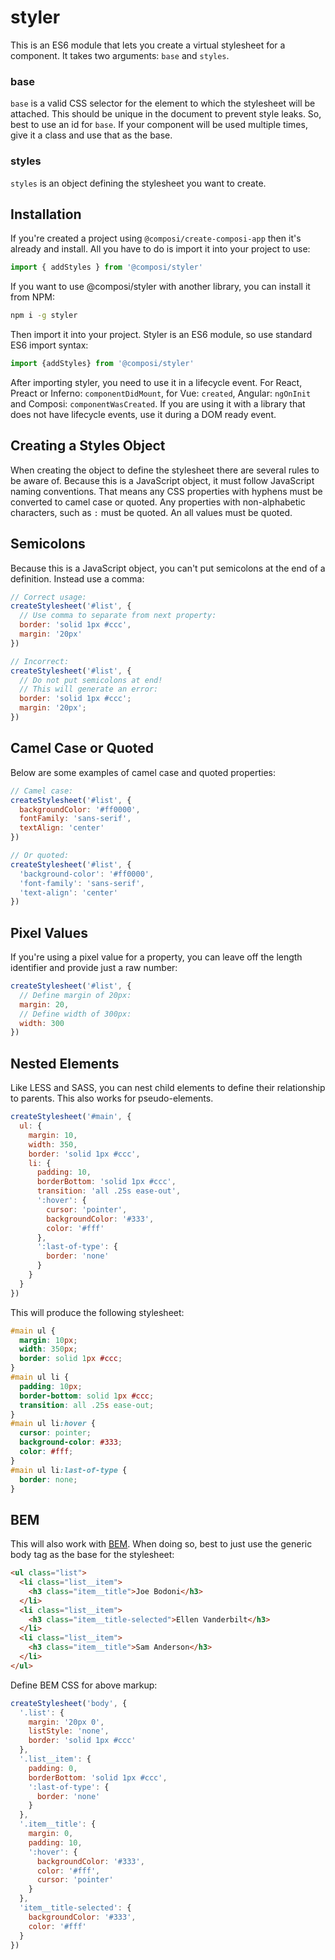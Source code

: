 # styler

This is an ES6 module that lets you create a virtual stylesheet for a component. It takes two arguments: `base` and `styles`. 

### base
`base` is a valid CSS selector for the element to which the stylesheet will be attached. This should be unique in the document to prevent style leaks. So, best to use an id for `base`. If your component will be used multiple times, give it a class and use that as the base. 

### styles
`styles` is an object defining the stylesheet you want to create.

## Installation

If you're created a project using `@composi/create-composi-app` then it's already and install. All you have to do is import it into your project to use:

```javascript
import { addStyles } from '@composi/styler'
```

If you want to use @composi/styler with another library, you can install it from NPM:

```sh
npm i -g styler
```

Then import it into your project. Styler is an ES6 module, so use standard ES6 import syntax:

```javascript
import {addStyles} from '@composi/styler'
```

After importing styler, you need to use it in a lifecycle event. For React, Preact or Inferno: `componentDidMount`, for Vue: `created`, Angular: `ngOnInit` and Composi: `componentWasCreated`. If you are using it with a library that does not have lifecycle events, use it during a DOM ready event.

## Creating a Styles Object

When creating the object to define the stylesheet there are several rules to be aware of. Because this is a JavaScript object, it must follow JavaScript naming conventions. That means any CSS properties with hyphens must be converted to camel case or quoted. Any properties with non-alphabetic characters, such as `:` must be quoted. An all values must be quoted.

## Semicolons

Because this is a JavaScript object, you can't put semicolons at the end of a definition. Instead use a comma:

```javascript
// Correct usage:
createStylesheet('#list', {
  // Use comma to separate from next property:
  border: 'solid 1px #ccc',
  margin: '20px'
})

// Incorrect:
createStylesheet('#list', {
  // Do not put semicolons at end!
  // This will generate an error:
  border: 'solid 1px #ccc';
  margin: '20px';
})
```

## Camel Case or Quoted

Below are some examples of camel case and quoted properties:

```javascript
// Camel case:
createStylesheet('#list', {
  backgroundColor: '#ff0000',
  fontFamily: 'sans-serif',
  textAlign: 'center'
})

// Or quoted:
createStylesheet('#list', {
  'background-color': '#ff0000',
  'font-family': 'sans-serif',
  'text-align': 'center'
})
```

## Pixel Values

If you're using a pixel value for a property, you can leave off the length identifier and provide just a raw number:

```javascript
createStylesheet('#list', {
  // Define margin of 20px:
  margin: 20,
  // Define width of 300px:
  width: 300
})
```

## Nested Elements

Like LESS and SASS, you can nest child elements to define their relationship to parents. This also works for pseudo-elements.

```javascript
createStylesheet('#main', {
  ul: {
    margin: 10,
    width: 350,
    border: 'solid 1px #ccc',
    li: {
      padding: 10,
      borderBottom: 'solid 1px #ccc',
      transition: 'all .25s ease-out',
      ':hover': {
        cursor: 'pointer',
        backgroundColor: '#333',
        color: '#fff'
      },
      ':last-of-type': {
        border: 'none'
      }
    }
  }
})
```

This will produce the following stylesheet:

```css
#main ul {
  margin: 10px;
  width: 350px;
  border: solid 1px #ccc;
}
#main ul li {
  padding: 10px;
  border-bottom: solid 1px #ccc;
  transition: all .25s ease-out;
}
#main ul li:hover {
  cursor: pointer;
  background-color: #333;
  color: #fff;
}
#main ul li:last-of-type {
  border: none;
}
```

## BEM

This will also work with [BEM](https://css-tricks.com/bem-101/). When doing so, best to just use the generic body tag as the base for the stylesheet:

```html
<ul class="list">
  <li class="list__item">
    <h3 class="item__title">Joe Bodoni</h3>
  </li>
  <li class="list__item">
    <h3 class="item__title-selected">Ellen Vanderbilt</h3>
  </li>
  <li class="list__item">
    <h3 class="item__title">Sam Anderson</h3>
  </li>
</ul>
```
Define BEM CSS for above markup:

```javascript
createStylesheet('body', {
  '.list': {
    margin: '20px 0',
    listStyle: 'none',
    border: 'solid 1px #ccc'
  },
  '.list__item': {
    padding: 0,
    borderBottom: 'solid 1px #ccc',
    ':last-of-type': {
      border: 'none'
    }
  },
  '.item__title': {
    margin: 0,
    padding: 10,
    ':hover': {
      backgroundColor: '#333',
      color: '#fff',
      cursor: 'pointer'
    }
  },
  'item__title-selected': {
    backgroundColor: '#333',
    color: '#fff'
  }
})
```
